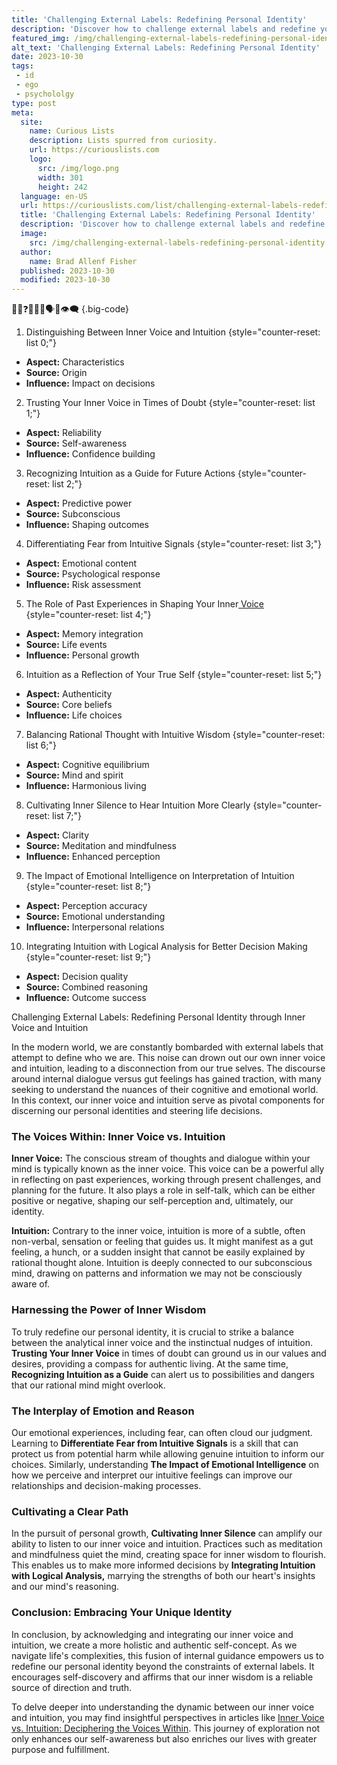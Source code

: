 ```yaml
---
title: 'Challenging External Labels: Redefining Personal Identity'
description: 'Discover how to challenge external labels and redefine your personal identity in this thought-provoking exploration that sparks curiosity and self-discovery.'
featured_img: /img/challenging-external-labels-redefining-personal-identity.webp
alt_text: 'Challenging External Labels: Redefining Personal Identity'
date: 2023-10-30
tags:
 - id
 - ego
 - psychololgy
type: post
meta:
  site:
    name: Curious Lists
    description: Lists spurred from curiosity.
    url: https://curiouslists.com
    logo:
      src: /img/logo.png
      width: 301
      height: 242
  language: en-US
  url: https://curiouslists.com/list/challenging-external-labels-redefining-personal-identity
  title: 'Challenging External Labels: Redefining Personal Identity'
  description: 'Discover how to challenge external labels and redefine your personal identity in this thought-provoking exploration that sparks curiosity and self-discovery.'
  image:
    src: /img/challenging-external-labels-redefining-personal-identity.webp
  author:
    name: Brad Allenf Fisher
  published: 2023-10-30
  modified: 2023-10-30
---
```



🧠💭❓✨🔮🤔🗣️👤👁️‍🗨️ {.big-code}

1. Distinguishing Between Inner Voice and Intuition {style="counter-reset: list 0;"}
  - **Aspect:** Characteristics
  - **Source:** Origin
  - **Influence:** Impact on decisions

2. Trusting Your Inner Voice in Times of Doubt {style="counter-reset: list 1;"}
  - **Aspect:** Reliability
  - **Source:** Self-awareness
  - **Influence:** Confidence building

3. Recognizing Intuition as a Guide for Future Actions {style="counter-reset: list 2;"}
  - **Aspect:** Predictive power
  - **Source:** Subconscious
  - **Influence:** Shaping outcomes

4. Differentiating Fear from Intuitive Signals {style="counter-reset: list 3;"}
  - **Aspect:** Emotional content
  - **Source:** Psychological response
  - **Influence:** Risk assessment

5. The Role of Past Experiences in Shaping Your Inner[  Voice  ](https://curiouslists.com/list/the-role-of-introspection-in-shaping-individual-identity){style="counter-reset: list 4;"}
  - **Aspect:** Memory integration
  - **Source:** Life events
  - **Influence:** Personal growth

6. Intuition as a Reflection of Your True Self {style="counter-reset: list 5;"}
  - **Aspect:** Authenticity
  - **Source:** Core beliefs
  - **Influence:** Life choices

7. Balancing Rational Thought with Intuitive Wisdom {style="counter-reset: list 6;"}
  - **Aspect:** Cognitive equilibrium
  - **Source:** Mind and spirit
  - **Influence:** Harmonious living

8. Cultivating Inner Silence to Hear Intuition More Clearly {style="counter-reset: list 7;"}
  - **Aspect:** Clarity
  - **Source:** Meditation and mindfulness
  - **Influence:** Enhanced perception

9. The Impact of Emotional Intelligence on Interpretation of Intuition {style="counter-reset: list 8;"}
  - **Aspect:** Perception accuracy
  - **Source:** Emotional understanding
  - **Influence:** Interpersonal relations

10. Integrating Intuition with Logical Analysis for Better Decision Making {style="counter-reset: list 9;"}
  - **Aspect:** Decision quality
  - **Source:** Combined reasoning
  - **Influence:** Outcome success


Challenging External Labels: Redefining Personal Identity through Inner Voice and Intuition

In the modern world, we are constantly bombarded with external labels that attempt to define who we are. This noise can drown out our own inner voice and intuition, leading to a disconnection from our true selves. The discourse around internal dialogue versus gut feelings has gained traction, with many seeking to understand the nuances of their cognitive and emotional world. In this context, our inner voice and intuition serve as pivotal components for discerning our personal identities and steering life decisions.

### The Voices Within: Inner Voice vs. Intuition

**Inner Voice:** The conscious stream of thoughts and dialogue within your mind is typically known as the inner voice. This voice can be a powerful ally in reflecting on past experiences, working through present challenges, and planning for the future. It also plays a role in self-talk, which can be either positive or negative, shaping our self-perception and, ultimately, our identity.

**Intuition:** Contrary to the inner voice, intuition is more of a subtle, often non-verbal, sensation or feeling that guides us. It might manifest as a gut feeling, a hunch, or a sudden insight that cannot be easily explained by rational thought alone. Intuition is deeply connected to our subconscious mind, drawing on patterns and information we may not be consciously aware of.

### Harnessing the Power of Inner Wisdom

To truly redefine our personal identity, it is crucial to strike a balance between the analytical inner voice and the instinctual nudges of intuition. **Trusting Your Inner Voice** in times of doubt can ground us in our values and desires, providing a compass for authentic living. At the same time, **Recognizing Intuition as a Guide** can alert us to possibilities and dangers that our rational mind might overlook.

### The Interplay of Emotion and Reason

Our emotional experiences, including fear, can often cloud our judgment. Learning to **Differentiate Fear from Intuitive Signals** is a skill that can protect us from potential harm while allowing genuine intuition to inform our choices. Similarly, understanding **The Impact of Emotional Intelligence** on how we perceive and interpret our intuitive feelings can improve our relationships and decision-making processes.

### Cultivating a Clear Path

In the pursuit of personal growth, **Cultivating Inner Silence** can amplify our ability to listen to our inner voice and intuition. Practices such as meditation and mindfulness quiet the mind, creating space for inner wisdom to flourish. This enables us to make more informed decisions by **Integrating Intuition with Logical Analysis,** marrying the strengths of both our heart's insights and our mind's reasoning.

### Conclusion: Embracing Your Unique Identity

In conclusion, by acknowledging and integrating our inner voice and intuition, we create a more holistic and authentic self-concept. As we navigate life's complexities, this fusion of internal guidance empowers us to redefine our personal identity beyond the constraints of external labels. It encourages self-discovery and affirms that our inner wisdom is a reliable source of direction and truth.

To delve deeper into understanding the dynamic between our inner voice and intuition, you may find insightful perspectives in articles like [Inner Voice vs. Intuition: Deciphering the Voices Within](https://curiouslists.com/list/inner-voice-vs-intuition-deciphering-the-voices-within). This journey of exploration not only enhances our self-awareness but also enriches our lives with greater purpose and fulfillment.
